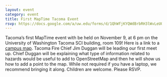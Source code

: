 ```yaml
---
layout: event
category: event
title: First MapTime Tacoma Event 
rsvp: https://docs.google.com/a/uw.edu/forms/d/1QhWfjKYQWdBrbRH3lWvLeUODWwA_dapjHzkNesi3UR0/edit
---
```


Tacoma’s first MapTime event with be held on November 9, at 6 pm on the University of Washington Tacoma SCI building, room 109! Here is a link to a <a href="https://t.co/N5r0ABACz1"> campus map</a>. Tacoma Fire Chief Jim Duggan will be leading our first meet up. Chief Duggan will be explaining what type of information related to hazards would be useful to add to OpenStreetMap and then he will show us how to add a point to the map. While not required if you have a laptop, we recommend bringing it along. Children are welcome. Please RSVP. 
